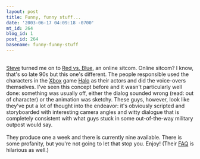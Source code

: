 ```yaml
---
layout: post
title: Funny, funny stuff...
date: '2003-06-17 04:09:18 -0700'
mt_id: 264
blog_id: 1
post_id: 264
basename: funny-funny-stuff
---
```

<br /><a href="http://www.redmonk.net/monkinetic/">Steve</a> turned me on to <a href="http://www.redvsblue.com/">Red vs. Blue</a>, an online sitcom. Online sitcom? I know, that's so late 90s but this one's different. The people responsible used the characters in the <a href="http://www.microsoft.com/xbox/">Xbox</a> game <a href="http://halo.bungie.org/">Halo</a> as their actors and did the voice-overs themselves. I've seen this concept before and it wasn't particularly well done: something was usually off, either the dialog sounded wrong (read: out of character) or the animation was sketchy. These guys, however, look like they've put a lot of thought into the endeavor: it's obviously scripted and storyboarded with interesting camera angles and witty dialogue that is completely consistent with what guys stuck in some out-of-the-way military outpost would say.<br /><br />They produce one a week and there is currently nine available. There is some profanity, but you're not going to let that stop you. Enjoy! (Their <a href="http://www.redvsblue.com/faq.shtml"><acronym title="Frequently Asked Questions">FAQ</acronym></a> is hilarious as well.)<br /><br /><br />
